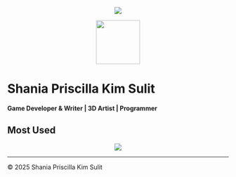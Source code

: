 <p align="center">
  <img src="https://readme-typing-svg.herokuapp.com?font=JetBrains+Mono&size=22&duration=2000&pause=2000&color=F7F7F7&center=true&vCenter=true&multiline=true&width=600&height=50&lines=Kreatives+Chaos+mit+System." />
</p>

<p align="center">
  <img src="https://media.giphy.com/media/ydqokKjBkJV0A/giphy.gif" height="100px"/>
</p>

# Shania Priscilla Kim Sulit  

**Game Developer & Writer | 3D Artist | Programmer**  



## Most Used  

<p align="center">
  <img src="https://skillicons.dev/icons?i=unity,godot,blender,cs,cpp,python,js,php,mysql,figma&theme=dark" />
</p>



---

© 2025 Shania Priscilla Kim Sulit
